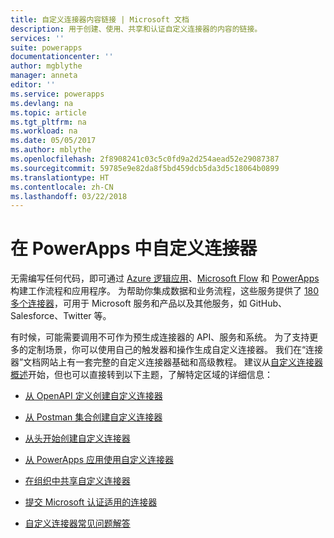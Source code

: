 ```yaml
---
title: 自定义连接器内容链接 | Microsoft 文档
description: 用于创建、使用、共享和认证自定义连接器的内容的链接。
services: ''
suite: powerapps
documentationcenter: ''
author: mgblythe
manager: anneta
editor: ''
ms.service: powerapps
ms.devlang: na
ms.topic: article
ms.tgt_pltfrm: na
ms.workload: na
ms.date: 05/05/2017
ms.author: mblythe
ms.openlocfilehash: 2f8908241c03c5c0fd9a2d254aead52e29087387
ms.sourcegitcommit: 59785e9e82da8f5bd459dcb5da3d5c18064b0899
ms.translationtype: HT
ms.contentlocale: zh-CN
ms.lasthandoff: 03/22/2018
---
```

# <a name="custom-connectors-in-powerapps"></a>在 PowerApps 中自定义连接器

无需编写任何代码，即可通过 [Azure 逻辑应用](https://azure.microsoft.com/services/logic-apps)、[Microsoft Flow](https://flow.microsoft.com) 和 [PowerApps](https://powerapps.microsoft.com) 构建工作流程和应用程序。 为帮助你集成数据和业务流程，这些服务提供了 [180 多个连接器](https://docs.microsoft.com/connectors/)，可用于 Microsoft 服务和产品以及其他服务，如 GitHub、Salesforce、Twitter 等。 

有时候，可能需要调用不可作为预生成连接器的 API、服务和系统。 为了支持更多的定制场景，你可以使用自己的触发器和操作生成自定义连接器。 我们在“连接器”文档网站上有一套完整的自定义连接器基础和高级教程。 建议从[自定义连接器概述](https://docs.microsoft.com/connectors/custom-connectors/)开始，但也可以直接转到以下主题，了解特定区域的详细信息：

* [从 OpenAPI 定义创建自定义连接器](https://docs.microsoft.com/connectors/custom-connectors/define-openapi-definition)

* [从 Postman 集合创建自定义连接器](https://docs.microsoft.com/connectors/custom-connectors/define-postman-collection)

* [从头开始创建自定义连接器](https://docs.microsoft.com/connectors/custom-connectors/define-blank)

* [从 PowerApps 应用使用自定义连接器](https://docs.microsoft.com/connectors/custom-connectors/use-custom-connector-powerapps)

* [在组织中共享自定义连接器](https://docs.microsoft.com/connectors/custom-connectors/share)

* [提交 Microsoft 认证适用的连接器](https://docs.microsoft.com/connectors/custom-connectors/submit-certification)

* [自定义连接器常见问题解答](https://docs.microsoft.com/connectors/custom-connectors/faq)
